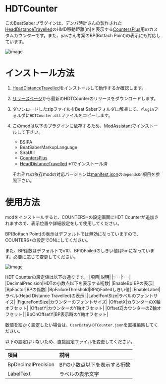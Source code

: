 # HDTCounter

このBeatSaberプラグインは、デンパ時計さんの製作された[HeadDistanceTravelled](https://github.com/denpadokei/HeadDistanceTravelled)のHMD移動距離[m]を表示する[CountersPlus](https://github.com/Caeden117/CountersPlus)用のカスタムカウンターです。また、yasさん考案のBP(Bottach Point)の表示にも対応しています。

![image](https://user-images.githubusercontent.com/14249877/182020587-15c190f8-aed5-471a-b457-e8ef44fb28e8.png)

# インストール方法
1. [HeadDistanceTravelled](https://github.com/denpadokei/HeadDistanceTravelled)をインストールして動作するか確認します。

2. [リリースページ](https://github.com/rynan4818/HDTCounter/releases)から最新のHDTCounterのリリースをダウンロードします。

3. ダウンロードしたzipファイルをBeat Saberフォルダに解凍して、`Plugin`フォルダに`HDTCounter.dll`ファイルをコピーします。
    
4. このmodは以下のプラグインに依存するため、[ModAssistant](https://github.com/Assistant/ModAssistant)でインストールして下さい。

    - BSIPA
    - BeatSaberMarkupLanguage
    - SiraUtil
    - [CountersPlus](https://github.com/Caeden117/CountersPlus)
    - [HeadDistanceTravelled](https://github.com/denpadokei/HeadDistanceTravelled) ※1でインストール済
    
    それぞれの依存modの対応バージョンは[manifest.json](https://github.com/rynan4818/HDTCounter/blob/main/HDTCounter/manifest.json)の`dependsOn`項目を参照下さい。

# 使用方法
modをインストールすると、COUNTERS+の設定画面にHDT Counterが追加されますので、表示位置や詳細設定をして使用してください。

BP(Bottach Point)の表示はデフォルトでは無効になっていますので、COUNTERS+の設定でONにしてください。

また、BP係数はデフォルトでx10、BPのFailedのしきい値は5mになっています。必要に応じて変更してください。

![image](https://user-images.githubusercontent.com/14249877/182019554-6bfae235-3b0f-406e-97c1-26f4dff8e6e6.png)

HDT Counterの設定値は以下の通りです。
|項目|説明|
|:---|:---|
|DecimalPrecision|HDTの小数点以下を表示する桁数|
|EnableBp|BPの表示|
|BpFactor|BPの係数|
|BpFailureThreshold|BPのFailedしきい値|
|EnableLabel|ラベル(Head Distance Travelled)の表示|
|LabelFontSize|ラベルのフォントサイズ|
|FigureFontSize|カウンターのフォントサイズ|
|OffsetX|カウンターのX軸オフセット|
|OffsetY|カウンターのY軸オフセット|
|OffsetZ|カウンターのZ軸オフセット|
|BpOnOffsetY|BP表示時のY軸オフセット|

数値を細かく設定したい場合は、`UserData\HDTCounter.json`を直接編集してください。

以下の設定はUIないため、直接設定ファイルを変更してください。

|項目|説明|
|:---|:---|
|BpDecimalPrecision|BPの小数点以下を表示する桁数|
|LabelText|ラベルの表示文字|


